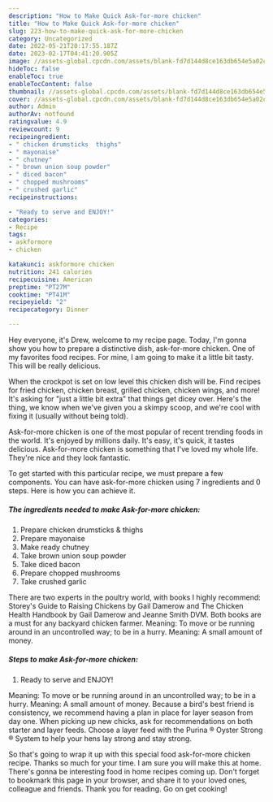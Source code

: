 ```yaml
---
description: "How to Make Quick Ask-for-more chicken"
title: "How to Make Quick Ask-for-more chicken"
slug: 223-how-to-make-quick-ask-for-more-chicken
category: Uncategorized
date: 2022-05-21T20:17:55.187Z
date: 2023-02-17T04:41:20.905Z
image: //assets-global.cpcdn.com/assets/blank-fd7d144d8ce163db654e5a02c40b08a2775adb7897d16e4062681dc7e1b2800f.png
hideToc: false
enableToc: true
enableTocContent: false
thumbnail: //assets-global.cpcdn.com/assets/blank-fd7d144d8ce163db654e5a02c40b08a2775adb7897d16e4062681dc7e1b2800f.png
cover: //assets-global.cpcdn.com/assets/blank-fd7d144d8ce163db654e5a02c40b08a2775adb7897d16e4062681dc7e1b2800f.png
author: Admin
authorAv: notfound
ratingvalue: 4.9
reviewcount: 9
recipeingredient:
- " chicken drumsticks  thighs"
- " mayonaise"
- " chutney"
- " brown union soup powder"
- " diced bacon"
- " chopped mushrooms"
- " crushed garlic"
recipeinstructions:

- "Ready to serve and ENJOY!"
categories:
- Recipe
tags:
- askformore
- chicken

katakunci: askformore chicken 
nutrition: 241 calories
recipecuisine: American
preptime: "PT27M"
cooktime: "PT41M"
recipeyield: "2"
recipecategory: Dinner

---
```



Hey everyone, it's Drew, welcome to my recipe page. Today, I'm gonna show you how to prepare a distinctive dish, ask-for-more chicken. One of my favorites food recipes. For mine, I am going to make it a little bit tasty. This will be really delicious.

When the crockpot is set on low level this chicken dish will be. Find recipes for fried chicken, chicken breast, grilled chicken, chicken wings, and more! It&#39;s asking for &#34;just a little bit extra&#34; that things get dicey over. Here&#39;s the thing, we know when we&#39;ve given you a skimpy scoop, and we&#39;re cool with fixing it (usually without being told).

Ask-for-more chicken is one of the most popular of recent trending foods in the world. It's enjoyed by millions daily. It's easy, it's quick, it tastes delicious. Ask-for-more chicken is something that I've loved my whole life. They're nice and they look fantastic.


To get started with this particular recipe, we must prepare a few components. You can have ask-for-more chicken using 7 ingredients and 0 steps. Here is how you can achieve it.

<!--inarticleads1-->

##### The ingredients needed to make Ask-for-more chicken:

1. Prepare  chicken drumsticks &amp; thighs
1. Prepare  mayonaise
1. Make ready  chutney
1. Take  brown union soup powder
1. Take  diced bacon
1. Prepare  chopped mushrooms
1. Take  crushed garlic


There are two experts in the poultry world, with books I highly recommend: Storey&#39;s Guide to Raising Chickens by Gail Damerow and The Chicken Health Handbook by Gail Damerow and Jeanne Smith DVM. Both books are a must for any backyard chicken farmer. Meaning: To move or be running around in an uncontrolled way; to be in a hurry. Meaning: A small amount of money. 

<!--inarticleads2-->

##### Steps to make Ask-for-more chicken:


1. Ready to serve and ENJOY!

Meaning: To move or be running around in an uncontrolled way; to be in a hurry. Meaning: A small amount of money. Because a bird&#39;s best friend is consistency, we recommend having a plan in place for layer season from day one. When picking up new chicks, ask for recommendations on both starter and layer feeds. Choose a layer feed with the Purina ® Oyster Strong ® System to help your hens lay strong and stay strong. 

So that's going to wrap it up with this special food ask-for-more chicken recipe. Thanks so much for your time. I am sure you will make this at home. There's gonna be interesting food in home recipes coming up. Don't forget to bookmark this page in your browser, and share it to your loved ones, colleague and friends. Thank you for reading. Go on get cooking!
